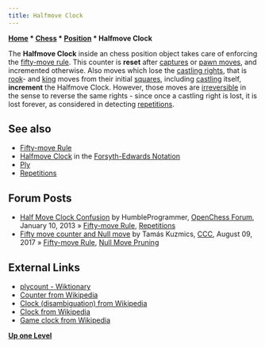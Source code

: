 ```yaml
---
title: Halfmove Clock
---
```

**[Home](Home "Home") * [Chess](Chess "Chess") * [Position](Chess_Position "Chess Position") * Halfmove Clock**

The **Halfmove Clock** inside an chess position object takes care of enforcing the [fifty-move rule](Fifty-move_Rule "Fifty-move Rule"). This counter is **reset** after [captures](Captures "Captures") or [pawn moves](Pawn_Push "Pawn Push"), and incremented otherwise. Also moves which lose the [castling rights](Castling_Rights "Castling Rights"), that is [rook](Rook "Rook")- and [king](King "King") moves from their initial [squares](Squares "Squares"), including [castling](Castling "Castling") itself, **increment** the Halfmove Clock. However, those moves are [irreversible](Irreversible_Moves "Irreversible Moves") in the sense to reverse the same rights - since once a castling right is lost, it is lost forever, as considered in detecting [repetitions](Repetitions "Repetitions").

## See also

- [Fifty-move Rule](Fifty-move_Rule "Fifty-move Rule")
- [Halfmove Clock](Forsyth-Edwards_Notation#HalfmoveClock "Forsyth-Edwards Notation") in the [Forsyth-Edwards Notation](Forsyth-Edwards_Notation "Forsyth-Edwards Notation")
- [Ply](Ply "Ply")
- [Repetitions](Repetitions "Repetitions")

## Forum Posts

- [Half Move Clock Confusion](http://www.open-chess.org/viewtopic.php?f=3&t=2209) by HumbleProgrammer, [OpenChess Forum](Computer_Chess_Forums "Computer Chess Forums"), January 10, 2013 » [Fifty-move Rule](Fifty-move_Rule "Fifty-move Rule"), [Repetitions](Repetitions "Repetitions")
- [Fifty move counter and Null move](http://www.talkchess.com/forum/viewtopic.php?t=64853) by Tamás Kuzmics, [CCC](CCC "CCC"), August 09, 2017 » [Fifty-move Rule](Fifty-move_Rule "Fifty-move Rule"), [Null Move Pruning](Null_Move_Pruning "Null Move Pruning")

## External Links

- [plycount - Wiktionary](http://en.wiktionary.org/wiki/plycount)
- [Counter from Wikipedia](https://en.wikipedia.org/wiki/Counter)
- [Clock (disambiguation) from Wikipedia](https://en.wikipedia.org/wiki/Clock_%28disambiguation%29)
- [Clock from Wikipedia](https://en.wikipedia.org/wiki/Clock)
- [Game clock from Wikipedia](https://en.wikipedia.org/wiki/Game_clock)

**[Up one Level](Chess_Position "Chess Position")**

